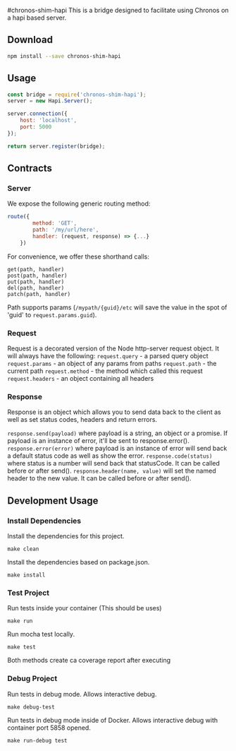 #chronos-shim-hapi
This is a bridge designed to facilitate using Chronos on a hapi based server.

## Download

```bash
npm install --save chronos-shim-hapi
```

## Usage
```Javascript
const bridge = require('chronos-shim-hapi');
server = new Hapi.Server();

server.connection({
    host: 'localhost',
    port: 5000
});

return server.register(bridge);
```

## Contracts

### Server
We expose the following generic routing method:
```javascript
route({
        method: 'GET',
        path: '/my/url/here',
        handler: (request, response) => {...}
    })
```

For convenience, we offer these shorthand calls:
```
get(path, handler)
post(path, handler)
put(path, handler)
del(path, handler)
patch(path, handler)
```

Path supports params (`/mypath/{guid}/etc` will save the value in the spot of 'guid' to `request.params.guid`).

### Request

Request is a decorated version of the Node http-server request object. It will always have the following:
`request.query` - a parsed query object
`request.params` - an object of any params from paths
`request.path` - the current path
`request.method` - the method which called this request
`request.headers` - an object containing all headers

### Response

Response is an object which allows you to send data back to the client as well as set status codes, headers and return errors.

`response.send(payload)` where payload is a string, an object or a promise. If payload is an instance of error, it'll be sent to response.error().
`response.error(error)` where payload is an instance of error will send back a default status code as well as show the error.
`response.code(status)` where status is a number will send back that statusCode. It can be called before or after send().
`response.header(name, value)` will set the named header to the new value. It can be called before or after send().


## Development Usage

### Install Dependencies
Install the dependencies for this project.
```Text
make clean
```

Install the dependencies based on package.json.
```Text
make install
```

### Test Project
Run tests inside your container (This should be uses)
```Text
make run
```

Run mocha test locally.
```Text
make test
```

Both methods create ca coverage report after executing

### Debug Project
Run tests in debug mode.  Allows interactive debug.
```Text
make debug-test
```

Run tests in debug mode inside of Docker.  Allows interactive debug with container port 5858 opened.
 ```Text
 make run-debug test
 ```
